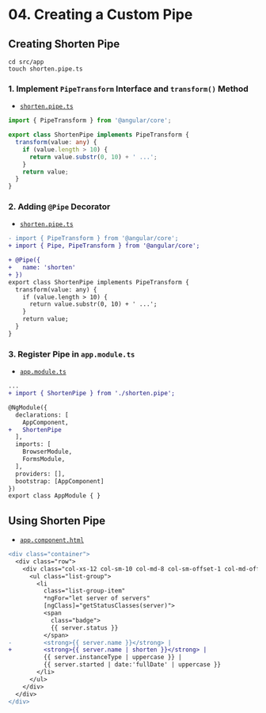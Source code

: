 # 04. Creating a Custom Pipe

## Creating Shorten Pipe

```shell
cd src/app
touch shorten.pipe.ts
```

### 1. Implement `PipeTransform` Interface and `transform()` Method

- [`shorten.pipe.ts`](../../pipes-app/src/app/shorten.pipe.ts)

```typescript
import { PipeTransform } from '@angular/core';

export class ShortenPipe implements PipeTransform {
  transform(value: any) {
    if (value.length > 10) {
      return value.substr(0, 10) + ' ...';
    }
    return value;
  }
}
```

### 2. Adding `@Pipe` Decorator

- [`shorten.pipe.ts`](../../pipes-app/src/app/shorten.pipe.ts)

```diff
- import { PipeTransform } from '@angular/core';
+ import { Pipe, PipeTransform } from '@angular/core';

+ @Pipe({
+   name: 'shorten'
+ })
export class ShortenPipe implements PipeTransform {
  transform(value: any) {
    if (value.length > 10) {
      return value.substr(0, 10) + ' ...';
    }
    return value;
  }
}
```

### 3. Register Pipe in `app.module.ts`

- [`app.module.ts`](../../pipes-app/src/app/app.module.ts)

```diff
...
+ import { ShortenPipe } from './shorten.pipe';

@NgModule({
  declarations: [
    AppComponent,
+   ShortenPipe
  ],
  imports: [
    BrowserModule,
    FormsModule,
  ],
  providers: [],
  bootstrap: [AppComponent]
})
export class AppModule { }
```

## Using Shorten Pipe

- [`app.component.html`](../../pipes-app/src/app/app.component.html)

```diff
<div class="container">
  <div class="row">
    <div class="col-xs-12 col-sm-10 col-md-8 col-sm-offset-1 col-md-offset-2">
      <ul class="list-group">
        <li
          class="list-group-item"
          *ngFor="let server of servers"
          [ngClass]="getStatusClasses(server)">
          <span
            class="badge">
            {{ server.status }}
          </span>
-         <strong>{{ server.name }}</strong> |
+         <strong>{{ server.name | shorten }}</strong> |
          {{ server.instanceType | uppercase }} |
          {{ server.started | date:'fullDate' | uppercase }}
        </li>
      </ul>
    </div>
  </div>
</div>
```